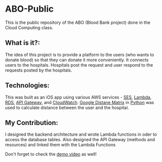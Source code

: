 # ABO-Public
This is the public repository of the ABO (Blood Bank project) done in the Cloud Computing class.

## What is it?:
The idea of this project is to provide a platform to the users (who wants to donate blood) so that they can donate it more conveniently. It connects users to the hospitals. Hospitals post the request and user respond to the requests posted by the hospitals.

## Technologies:
This was built as an iOS app using various AWS services - [SES](https://aws.amazon.com/ses/), [Lambda](https://aws.amazon.com/lambda/), [RDS](https://aws.amazon.com/rds/), [API Gateway](https://aws.amazon.com/api-gateway/), and [CloudWatch](https://aws.amazon.com/cloudwatch/). [Google Distane Matrix](https://developers.google.com/maps/documentation/distance-matrix/intro) in [Python](https://github.com/googlemaps/google-maps-services-python) was used to calculate distance between the user and the hospital.

## My Contribution:
I designed the backend architecture and wrote Lambda functions in oder to access the database tables. Also designed the API Gateway (methods and resources) and linked them with the Lambda Functions

Don't forget to check the [demo video](https://www.youtube.com/watch?v=oCwN1TXu8Rc) as well!
